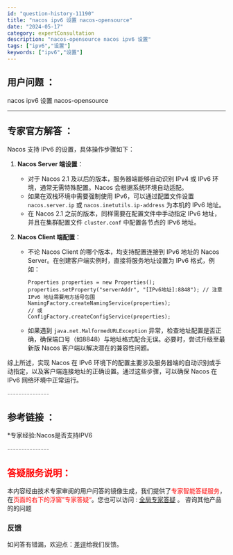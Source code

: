 ```yaml
---
id: "question-history-11190"
title: "nacos ipv6 设置 nacos-opensource"
date: "2024-05-17"
category: expertConsultation
description: "nacos-opensource nacos ipv6 设置"
tags: ["ipv6","设置"]
keywords: ["ipv6","设置"]
---
```


## 用户问题 ： 
 nacos ipv6 设置 nacos-opensource 

---------------
## 专家官方解答 ：

Nacos 支持 IPv6 的设置，具体操作步骤如下：

1. **Nacos Server 端设置**：
   - 对于 Nacos 2.1 及以后的版本，服务器端能够自动识别 IPv4 或 IPv6 环境，通常无需特殊配置。Nacos 会根据系统环境自动适配。
   - 如果在双栈环境中需要强制使用 IPv6，可以通过配置文件设置 `nacos.server.ip` 或 `nacos.inetutils.ip-address` 为本机的 IPv6 地址。
   - 在 Nacos 2.1 之前的版本，同样需要在配置文件中手动指定 IPv6 地址，并且在集群配置文件 `cluster.conf` 中配置各节点的 IPv6 地址。

2. **Nacos Client 端配置**：
   - 不论 Nacos Client 的哪个版本，均支持配置连接到 IPv6 地址的 Nacos Server。在创建客户端实例时，直接将服务地址设置为 IPv6 格式，例如：
     ```shell
     Properties properties = new Properties();
     properties.setProperty("serverAddr", "[IPv6地址]:8848"); // 注意 IPv6 地址需要用方括号包围
     NamingFactory.createNamingService(properties);
     // 或
     ConfigFactory.createConfigService(properties);
     ```
   - 如果遇到 `java.net.MalformedURLException` 异常，检查地址配置是否正确，确保端口号（如8848）与地址格式配合无误。必要时，尝试升级至最新版 Nacos 客户端以解决潜在的兼容性问题。

综上所述，实现 Nacos 在 IPv6 环境下的配置主要涉及服务器端的自动识别或手动指定，以及客户端连接地址的正确设置。通过这些步骤，可以确保 Nacos 在 IPv6 网络环境中正常运行。


<font color="#949494">---------------</font> 


## 参考链接 ：

*专家经验:Nacos是否支持IPV6 


 <font color="#949494">---------------</font> 
 


## <font color="#FF0000">答疑服务说明：</font> 

本内容经由技术专家审阅的用户问答的镜像生成，我们提供了<font color="#FF0000">专家智能答疑服务</font>，在<font color="#FF0000">页面的右下的浮窗”专家答疑“</font>。您也可以访问 : [全局专家答疑](https://opensource.alibaba.com/chatBot) 。 咨询其他产品的的问题

### 反馈
如问答有错漏，欢迎点：[差评](https://ai.nacos.io/user/feedbackByEnhancerGradePOJOID?enhancerGradePOJOId=13729)给我们反馈。
